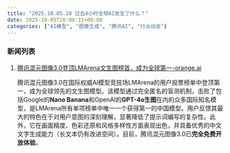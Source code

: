 ```yaml
---
title: "2025.10.05.20 过去4小时全球AI发生了什么？"
date: 2025-10-05T20:00:15+08:00
categories: ["AI模型", "图像生成", "腾讯AI", "行业动态"]
---
```


### 新闻列表

1.  [腾讯混元图像3.0登顶LMArena文生图榜首，成为全球第一-orange.ai](https://x.com/oran_ge/status/1974766610167857285)

    腾讯混元图像3.0在国际权威AI模型竞技场LMArena的用户投票榜单中登顶第一，成为全球领先的文生图模型。该模型通过完全匿名的盲测机制，击败了包括Google的**Nano Banana**和OpenAI的**GPT-4o生图**在内的众多国际知名模型，是LMArena所有单项榜单中唯一一个获得第一的中国模型。用户反馈其最大的特色在于对用户意图的深刻理解，显著降低了提示词编写的复杂性。此外，它在画面精度、色彩还原和风格多样性方面表现出色，并具备优秀的中文文字生成能力（长文本仍有改进空间）。目前，腾讯混元图像3.0已**完全免费开放体验**。